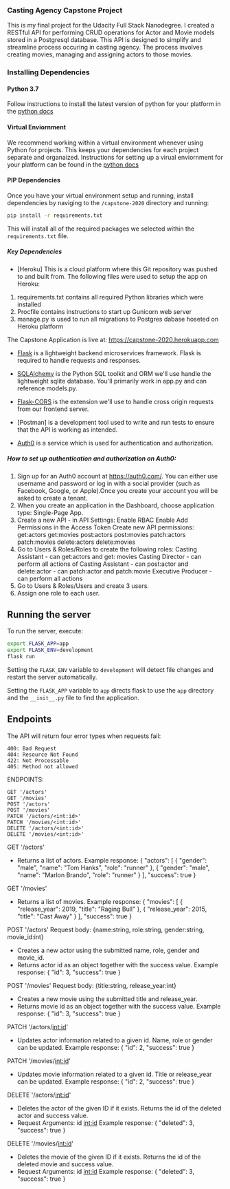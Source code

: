 ### Casting Agency Capstone Project 

This is my final project for the Udacity Full Stack Nanodegree. I created a RESTful API for performing CRUD operations for Actor and Movie models stored in a Postgresql database. This API is designed to simplify and streamline process occuring in casting agency. The process involves creating movies, managing and assigning actors to those movies.

### Installing Dependencies

#### Python 3.7

Follow instructions to install the latest version of python for your platform in the [python docs](https://docs.python.org/3/using/unix.html#getting-and-installing-the-latest-version-of-python)

#### Virtual Enviornment

We recommend working within a virtual environment whenever using Python for projects. This keeps your dependencies for each project separate and organaized. Instructions for setting up a virual enviornment for your platform can be found in the [python docs](https://packaging.python.org/guides/installing-using-pip-and-virtual-environments/)

#### PIP Dependencies

Once you have your virtual environment setup and running, install dependencies by naviging to the `/capstone-2020` directory and running:

```bash
pip install -r requirements.txt
```

This will install all of the required packages we selected within the `requirements.txt` file.

##### Key Dependencies
- [Heroku] This is a cloud platform where this Git repository was pushed to and built from. The following files were used to setup the app on Heroku:
1. requirements.txt contains all required Python libraries which were installed  
2. Procfile contains instructions to start up  Gunicorn web server
3. manage.py is used to run all migrations to Postgres dabase hoseted on Heroku platform

The Capstone Application is live at: https://capstone-2020.herokuapp.com

- [Flask](http://flask.pocoo.org/)  is a lightweight backend microservices framework. Flask is required to handle requests and responses.

- [SQLAlchemy](https://www.sqlalchemy.org/) is the Python SQL toolkit and ORM we'll use handle the lightweight sqlite database. You'll primarily work in app.py and can reference models.py. 

- [Flask-CORS](https://flask-cors.readthedocs.io/en/latest/#) is the extension we'll use to handle cross origin requests from our frontend server. 

- [Postman] is a development tool used to write and run tests to ensure that the API is working as intended.

- [Auth0](https://auth0.com/) is a service which is used for authentication and authorization.
##### How to set up authentication and authorization on Auth0:

1. Sign up for an Auth0 account at https://auth0.com/. You can either use username and password or log in with a social
provider (such as Facebook, Google, or Apple).Once you create your account you will be asked to create a tenant.
2. When you create an application in the Dashboard, choose application type: Single-Page App.
3. Create a new API - in API Settings:
        Enable RBAC
        Enable Add Permissions in the Access Token
   Create new API permissions:
        get:actors
        get:movies
        post:actors
        post:movies
        patch:actors
        patch:movies
        delete:actors
        delete:movies
4. Go to Users & Roles/Roles to create the following roles:
        Casting Assistant
        - can get:actors and get: movies
        Casting Director
        - can perform all actions of Casting Assistant
        - can post:actor and delete:actor
        - can patch:actor and patch:movie
        Executive Producer
        - can perform all actions
5. Go to Users & Roles/Users and create 3 users.
6. Assign one role to each user.
   
## Running the server

To run the server, execute:

```bash
export FLASK_APP=app
export FLASK_ENV=development
flask run
```

Setting the `FLASK_ENV` variable to `development` will detect file changes and restart the server automatically.

Setting the `FLASK_APP` variable to `app` directs flask to use the `app` directory and the `__init__.py` file to find the application. 

## Endpoints
The API will return four error types when requests fail:

    400: Bad Request
    404: Resource Not Found
    422: Not Processable
    405: Method not allowed

ENDPOINTS:

    GET '/actors'
    GET '/movies'
    POST '/actors'
    POST '/movies'
    PATCH '/actors/<int:id>'
    PATCH '/movies/<int:id>'
    DELETE '/actors/<int:id>'    
    DELETE '/movies/<int:id>'
    
GET '/actors'
 - Returns a list of actors.
Example response:
{
  "actors": [
    {
      "gender": "male",
      "name": "Tom Hanks",
      "role": "runner"
    },
    {
      "gender": "male",
      "name": "Marlon Brando",
      "role": "runner"
    }
  ],
  "success": true
}

GET '/movies'
 - Returns a list of movies.
Example response:
{
  "movies": [
    {
      "release_year": 2019,
      "title": "Raging Bull"
    },
    {
      "release_year": 2015,
      "title": "Cast Away"
    }
  ],
  "success": true
}

POST '/actors'
Request body: {name:string, role:string, gender:string, movie_id:int}
- Creates a new actor using the submitted name, role, gender and movie_id. 
- Returns actor id as an object together with the success value. 
Example response:
{
  "id": 3,
  "success": true
}

POST '/movies'
Request body: {title:string, release_year:int}
- Creates a new movie using the submitted title and release_year. 
- Returns movie id as an object together with the success value. 
Example response:
{
  "id": 3,
  "success": true
}

PATCH '/actors/<int:id>'
- Updates actor information related to a given id. Name, role or gender can be updated.
Example response:
{
  "id": 2,
  "success": true
}

PATCH '/movies/<int:id>'
- Updates movie information related to a given id. Title or release_year can be updated.
Example response:
{
  "id": 2,
  "success": true
}

DELETE '/actors/<int:id>'
- Deletes the actor of the given ID if it exists. Returns the id of the deleted actor and success value.
- Request Arguments: id <int:id>
Example response:
{
  "deleted": 3, 
  "success": true
}

DELETE '/movies/<int:id>'
- Deletes the movie of the given ID if it exists. Returns the id of the deleted movie and success value.
- Request Arguments: id <int:id>
Example response:
{
  "deleted": 3, 
  "success": true
}
